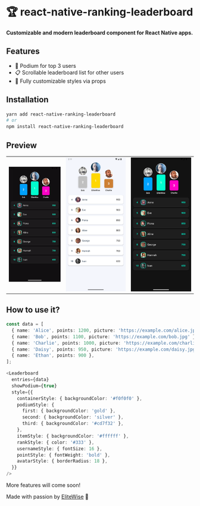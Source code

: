 # 🏆 react-native-ranking-leaderboard

**Customizable and modern leaderboard component for React Native apps.**

## Features

- 🥇 Podium for top 3 users
- 📋 Scrollable leaderboard list for other users
- 🎨 Fully customizable styles via props


## Installation

```bash
yarn add react-native-ranking-leaderboard
# or
npm install react-native-ranking-leaderboard
```

## Preview

<table>
  <tr>
    <td>
      <img src="./src/assets/leaderboard.gif" alt="Demo" width="300" />
    </td>
    <td>
      <img src="./src/assets/default-style.png" alt="default" width="350" />
    </td>
    <td>
      <img src="./src/assets/dark-style.png" alt="dark" width="350" />
    </td>
  </tr>
</table>

## How to use it?

```ts
const data = [
  { name: 'Alice', points: 1200, picture: 'https://example.com/alice.jpg' },
  { name: 'Bob', points: 1100, picture: 'https://example.com/bob.jpg' },
  { name: 'Charlie', points: 1000, picture: 'https://example.com/charlie.jpg' },
  { name: 'Daisy', points: 950, picture: 'https://example.com/daisy.jpg' },
  { name: 'Ethan', points: 900 },
];
```

```ts
<Leaderboard
  entries={data}
  showPodium={true}
  style={{
    containerStyle: { backgroundColor: '#f0f0f0' },
    podiumStyle: {
      first: { backgroundColor: 'gold' },
      second: { backgroundColor: 'silver' },
      third: { backgroundColor: '#cd7f32' },
    },
    itemStyle: { backgroundColor: '#ffffff' },
    rankStyle: { color: '#333' },
    usernameStyle: { fontSize: 16 },
    pointStyle: { fontWeight: 'bold' },
    avatarStyle: { borderRadius: 18 },
  }}
/>
```

More features will come soon!

Made with passion by [EliteWise](https://github.com/EliteWise) 🧡
